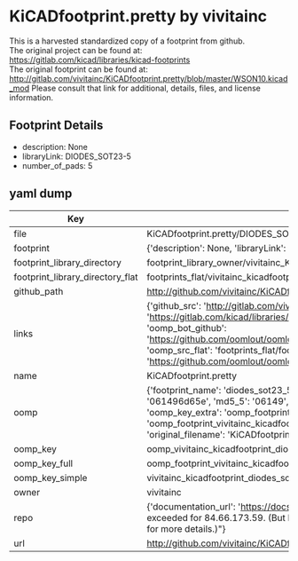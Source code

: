 # KiCADfootprint.pretty by vivitainc  
This is a harvested standardized copy of a footprint from github.  
The original project can be found at:  
https://gitlab.com/kicad/libraries/kicad-footprints  
The original footprint can be found at:
http://gitlab.com/vivitainc/KiCADfootprint.pretty/blob/master/WSON10.kicad_mod
Please consult that link for additional, details, files, and license information.  
## Footprint Details
* description: None  
* libraryLink: DIODES_SOT23-5  
* number_of_pads: 5  
## yaml dump  
| Key | Value |  
| --- | --- |  
| file | KiCADfootprint.pretty/DIODES_SOT23-5.kicad_mod |  
| footprint | {'description': None, 'libraryLink': 'DIODES_SOT23-5', 'number_of_pads': 5} |  
| footprint_library_directory | footprint_library_owner/vivitainc_KiCADfootprint.pretty |  
| footprint_library_directory_flat | footprints_flat/vivitainc_kicadfootprint_diodes_sot23_5/working |  
| github_path | http://github.com/vivitainc/KiCADfootprint.pretty/blob/master/DIODES_SOT23-5.kicad_mod |  
| links | {'github_src': 'http://gitlab.com/vivitainc/KiCADfootprint.pretty/blob/master/WSON10.kicad_mod', 'github_src_repo': 'https://gitlab.com/kicad/libraries/kicad-footprints', 'oomp_bot': 'footprints/vivitainc_kicadfootprint_diodes_sot23_5/working', 'oomp_bot_github': 'https://github.com/oomlout/oomlout_oomp_footprint_bot/tree/main/footprints/vivitainc_kicadfootprint_diodes_sot23_5/working', 'oomp_src_flat': 'footprints_flat/footprints_flat/vivitainc_kicadfootprint_diodes_sot23_5/working', 'oomp_src_flat_github': 'https://github.com/oomlout/oomlout_oomp_footprint_src/tree/main/footprints_flat/vivitainc_kicadfootprint_diodes_sot23_5/working'} |  
| name | KiCADfootprint.pretty |  
| oomp | {'footprint_name': 'diodes_sot23_5', 'library_name': 'kicadfootprint', 'md5': '061496d65ec47219515e143b1a7dbd6f', 'md5_10': '061496d65e', 'md5_5': '06149', 'md5_6': '061496', 'oomp_key': 'oomp_vivitainc_kicadfootprint_diodes_sot23_5', 'oomp_key_extra': 'oomp_footprint_vivitainc_kicadfootprint_diodes_sot23_5', 'oomp_key_full': 'oomp_footprint_vivitainc_kicadfootprint_diodes_sot23_5_061496', 'oomp_key_simple': 'vivitainc_kicadfootprint_diodes_sot23_5', 'original_filename': 'KiCADfootprint.pretty/DIODES_SOT23-5.kicad_mod', 'owner_name': 'vivitainc'} |  
| oomp_key | oomp_vivitainc_kicadfootprint_diodes_sot23_5 |  
| oomp_key_full | oomp_footprint_vivitainc_kicadfootprint_diodes_sot23_5 |  
| oomp_key_simple | vivitainc_kicadfootprint_diodes_sot23_5 |  
| owner | vivitainc |  
| repo | {'documentation_url': 'https://docs.github.com/rest/overview/resources-in-the-rest-api#rate-limiting', 'message': "API rate limit exceeded for 84.66.173.59. (But here's the good news: Authenticated requests get a higher rate limit. Check out the documentation for more details.)"} |  
| url | http://github.com/vivitainc/KiCADfootprint.pretty |  


